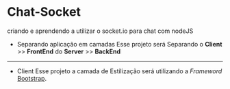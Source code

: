 # Chat-Socket
criando e aprendendo a utilizar o socket.io para chat com nodeJS

- Separando aplicação em camadas 
Esse projeto será Separando o **Client** >> **FrontEnd** do **Server** >> **BackEnd**
-------------------------------------------------------------------------------------

- Client
Esse projeto a camada de Estilização será utilizando a _Frameword_ [Bootstrap](https://getbootstrap.com/).

